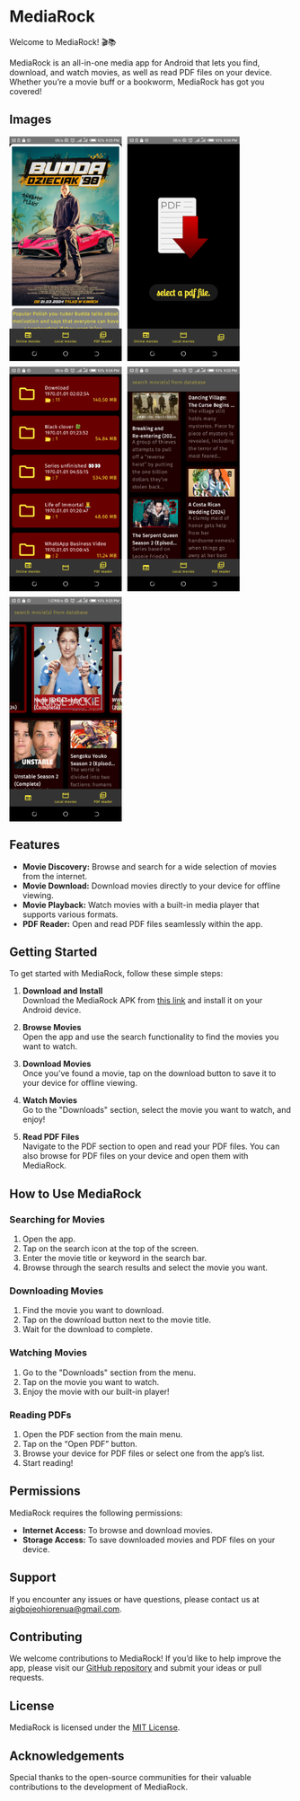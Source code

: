 # MediaRock

Welcome to MediaRock! 🎬📚

MediaRock is an all-in-one media app for Android that lets you find, download, and watch movies, as well as read PDF files on your device. Whether you’re a movie buff or a bookworm, MediaRock has got you covered!

## Images
<div style="display:flex; flex-wrap:wrap; gap:10px;">
<img src="https://github.com/Ohior/MediaRick/blob/e04fb1e6ec868f4d012eddd59d911689fe8243ec/raw/MediaRock1.png?raw=true" width="200"/>
<img src="https://github.com/Ohior/MediaRick/blob/e04fb1e6ec868f4d012eddd59d911689fe8243ec/raw/MediaRock2.png?raw=true" width="200"/>
<img src="https://github.com/Ohior/MediaRick/blob/e04fb1e6ec868f4d012eddd59d911689fe8243ec/raw/MediaRock3.png?raw=true" width="200"/>
<img src="https://github.com/Ohior/MediaRick/blob/e04fb1e6ec868f4d012eddd59d911689fe8243ec/raw/MediaRock4.png?raw=true" width="200"/>
<img src="https://github.com/Ohior/MediaRick/blob/e04fb1e6ec868f4d012eddd59d911689fe8243ec/raw/MediaRock5.png?raw=true" width="200"/>
</div>

## Features

- **Movie Discovery:** Browse and search for a wide selection of movies from the internet.
- **Movie Download:** Download movies directly to your device for offline viewing.
- **Movie Playback:** Watch movies with a built-in media player that supports various formats.
- **PDF Reader:** Open and read PDF files seamlessly within the app.

## Getting Started

To get started with MediaRock, follow these simple steps:

1. **Download and Install**  
   Download the MediaRock APK from [this link](https://drive.google.com/file/d/1aiHTVXpC7hmlbBrnITv_McgBEOPafOIb/view?usp=drivesdk) and install it on your Android device.

2. **Browse Movies**  
   Open the app and use the search functionality to find the movies you want to watch.

3. **Download Movies**  
   Once you’ve found a movie, tap on the download button to save it to your device for offline viewing.

4. **Watch Movies**  
   Go to the "Downloads" section, select the movie you want to watch, and enjoy!

5. **Read PDF Files**  
   Navigate to the PDF section to open and read your PDF files. You can also browse for PDF files on your device and open them with MediaRock.

## How to Use MediaRock

### Searching for Movies

1. Open the app.
2. Tap on the search icon at the top of the screen.
3. Enter the movie title or keyword in the search bar.
4. Browse through the search results and select the movie you want.

### Downloading Movies

1. Find the movie you want to download.
2. Tap on the download button next to the movie title.
3. Wait for the download to complete.

### Watching Movies

1. Go to the "Downloads" section from the menu.
2. Tap on the movie you want to watch.
3. Enjoy the movie with our built-in player!

### Reading PDFs

1. Open the PDF section from the main menu.
2. Tap on the “Open PDF” button.
3. Browse your device for PDF files or select one from the app’s list.
4. Start reading!

## Permissions

MediaRock requires the following permissions:
- **Internet Access:** To browse and download movies.
- **Storage Access:** To save downloaded movies and PDF files on your device.

## Support

If you encounter any issues or have questions, please contact us at [aigbojeohiorenua@gmail.com](mailto:support@mediarockapp.com).

## Contributing

We welcome contributions to MediaRock! If you’d like to help improve the app, please visit our [GitHub repository](#) and submit your ideas or pull requests.

## License

MediaRock is licensed under the [MIT License](LICENSE).

## Acknowledgements

Special thanks to the open-source communities for their valuable contributions to the development of MediaRock.
